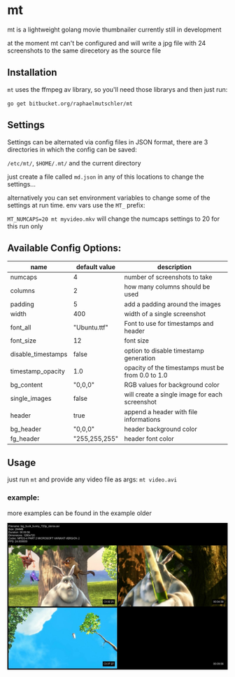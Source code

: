 # mt

mt is a lightweight golang movie thumbnailer currently still in development

at the moment mt can't be configured and will write a jpg file with 24 screenshots to the same direcetory as the source file

## Installation

`mt` uses the ffmpeg av library, so you'll need those librarys and then just run:

`go get bitbucket.org/raphaelmutschler/mt`

## Settings

Settings can be alternated via config files in JSON format, there are 3 directories in which the config can be saved:

`/etc/mt/`, `$HOME/.mt/` and the current directory

just create a file called `md.json` in any of this locations to change the settings...

alternatively you can set environment variables to change some of the settings at run time. env vars use the `MT_` prefix:

`MT_NUMCAPS=20 mt myvideo.mkv` will change the numcaps settings to 20 for this run only

## Available Config Options:

| name | default value | description |
| ---- | ----- | ----------- |
| numcaps | 4 | number of screenshots to take |
| columns | 2 | how many columns should be used |
| padding | 5 | add a padding around the images |
| width | 400 | width of a single screenshot |
| font_all | "Ubuntu.ttf" | Font to use for timestamps and header |
| font_size | 12 | font size |
| disable_timestamps | false | option to disable timestamp generation |
| timestamp_opacity | 1.0 | opacity of the timestamps must be from 0.0 to 1.0 |
| bg_content | "0,0,0" | RGB values for background color |
| single_images | false | will create a single image for each screenshot |
| header | true | append a header with file informations |
| bg_header | "0,0,0" | header background color |
| fg_header | "255,255,255" | header font color |


## Usage

just run `mt` and provide any video file as args:
`mt video.avi`

### example:

more examples can be found in the example older

![alt text](./example/mt_2x2.jpg)